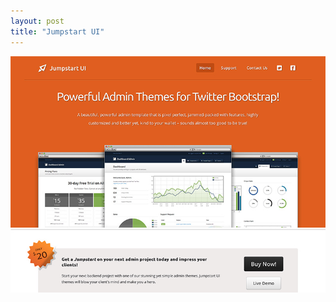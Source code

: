 ```yaml
---
layout: post
title: "Jumpstart UI"
---
```


<a class="thumbnail" href="http://jumpstartui.com" target="_blank">
  <img src="/screenshots/jumpstart-ui.jpg">
</a>
